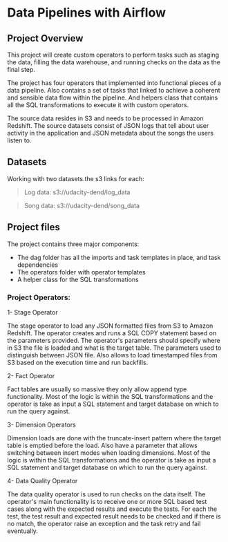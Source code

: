 # Data Pipelines with Airflow

## Project Overview
This project will create custom operators to perform tasks such as staging the data, filling the data warehouse, and running checks on the data as the final step.

The project has four operators that implemented into functional pieces of a data pipeline. Also contains a set of tasks that linked to achieve a coherent and sensible data flow within the pipeline. And helpers class that contains all the SQL transformations to execute it with custom operators.

The source data resides in S3 and needs to be processed in Amazon Redshift. The source datasets consist of JSON logs that tell about user activity in the application and JSON metadata about the songs the users listen to.

## Datasets
Working with two datasets.the s3 links for each:

> Log data: s3://udacity-dend/log_data

> Song data: s3://udacity-dend/song_data

## Project files
The project contains three major components:
- The dag folder has all the imports and task templates in place, and task dependencies
- The operators folder with operator templates
- A helper class for the SQL transformations

### Project Operators:
 1- Stage Operator

The stage operator to load any JSON formatted files from S3 to Amazon Redshift. The operator creates and runs a SQL COPY statement based on the parameters provided. The operator's parameters should specify where in S3 the file is loaded and what is the target table.
The parameters used to distinguish between JSON file. Also allows to load timestamped files from S3 based on the execution time and run backfills.

 2- Fact Operator

Fact tables are usually so massive they only allow append type functionality. Most of the logic is within the SQL transformations and the operator is take as input a SQL statement and target database on which to run the query against.

 3- Dimension Operators

Dimension loads are done with the truncate-insert pattern where the target table is emptied before the load. Also have a parameter that allows switching between insert modes when loading dimensions. Most of the logic is within the SQL transformations and the operator is take as input a SQL statement and target database on which to run the query against. 
 
 4- Data Quality Operator

The data quality operator is used to run checks on the data itself. The operator's main functionality is to receive one or more SQL based test cases along with the expected results and execute the tests. For each the test, the test result and expected result needs to be checked and if there is no match, the operator raise an exception and the task retry and fail eventually.
